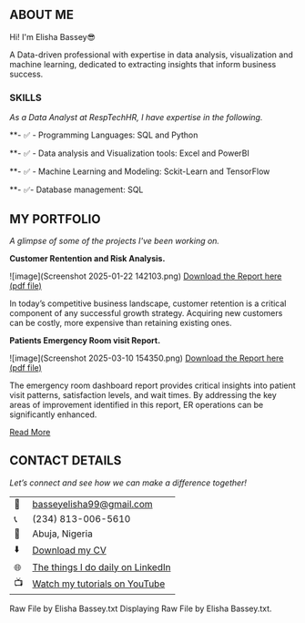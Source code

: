 
<!--Section 1: Introduce your self-->
## ABOUT ME
Hi! I'm Elisha Bassey😎

A Data-driven professional with expertise in data analysis, visualization and machine learning, dedicated to extracting insights that inform business success.


<!--Mention your top/relevant skills here - core and soft skills-->
### SKILLS

*As a Data Analyst at RespTechHR, I have expertise in the following.*

**- ✅ - Programming Languages: SQL and Python
          
**- ✅ - Data analysis and Visualization tools: Excel and PowerBI

**- ✅ - Machine Learning and Modeling: Sckit-Learn and TensorFlow 

**- ✅- Database management: SQL


<!--Section 2: List 3-4 key projects-->
## MY PORTFOLIO 

*A glimpse of some of the projects I've been working on.*

**Customer Rentention and Risk Analysis.**

![image](Screenshot 2025-01-22 142103.png)
<a href="Customer Retention and risk analysis.pdf">Download the Report here (pdf file)</a>

In today’s competitive business landscape, customer retention is a critical component of any successful growth strategy. Acquiring new customers can be costly, more expensive than retaining existing ones.



**Patients Emergency Room visit Report.**

![image](Screenshot 2025-03-10 154350.png)
<a href="PatientERvisit report.pdf">Download the Report here (pdf file)</a>

The emergency room dashboard report provides critical insights into patient visit patterns, satisfaction levels, and wait times. By addressing the key areas of improvement identified in this report, ER operations can be significantly enhanced.

[Read More](https://www.linkedin.com/pulse/patients-emergency-room-visit-report-elice-bassey-gqeff)


## CONTACT DETAILS

*Let’s connect and see how we can make a difference together!*
<table>
  <tbody>
    <tr>
      <td>📧</td>
      <td><a href="mailto:basseyelisha99@gmail.com">basseyelisha99@gmail.com</a></td>
    </tr>
    <tr>
      <td>📞</td>
      <td>(234) 813-006-5610</td>
    </tr>
    <tr>
      <td>📍</td>
      <td>Abuja, Nigeria</td>
    </tr>
    <tr>
      <td>⬇️</td>
      <td><a href="Data Analytics Resume.pdf">Download my CV</a></td>
    </tr>
    <tr>
      <td>🌐</td>
      <td><a href="https://linkedin.com/in/elisha-bassey">The things I do daily on LinkedIn</a></td>       
    </tr>
    <tr>
      <td>📺</td>
      <td><a href="https://www.youtube.com/@LearnwithEtuk">Watch my tutorials on YouTube</a></td>
    </tr>
  </tbody>
</table>

   




Raw File by Elisha Bassey.txt
Displaying Raw File by Elisha Bassey.txt.
